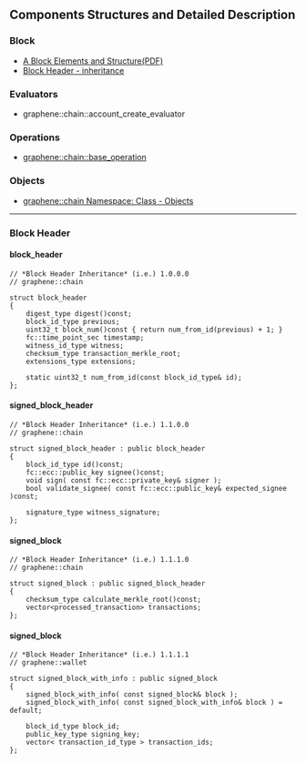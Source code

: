## Components Structures and Detailed Description

### Block
- [A Block Elements and Structure(PDF)](../knowledge_base/shared_files/structures/BitShares-Block-Structurev1.pdf)
- [Block Header - inheritance](README.md#block-header)


### Evaluators
- graphene::chain::account_create_evaluator 


### Operations 
- [graphene::chain::base_operation](../components/operations.md#bitshares-core---graphenechain)

### Objects
- [graphene::chain Namespace: Class - Objects](../components/objects.md#bitshares-core---graphenechain)


***



### Block Header

#### block_header

    // *Block Header Inheritance* (i.e.) 1.0.0.0 
    // graphene::chain
    
    struct block_header
    {
        digest_type digest()const;
        block_id_type previous;
        uint32_t block_num()const { return num_from_id(previous) + 1; }
        fc::time_point_sec timestamp;
        witness_id_type witness;
        checksum_type transaction_merkle_root;
        extensions_type extensions;

        static uint32_t num_from_id(const block_id_type& id);
    };

 
#### signed_block_header
 
    // *Block Header Inheritance* (i.e.) 1.1.0.0
    // graphene::chain
        
    struct signed_block_header : public block_header
    {
        block_id_type id()const;
        fc::ecc::public_key signee()const;
        void sign( const fc::ecc::private_key& signer );
        bool validate_signee( const fc::ecc::public_key& expected_signee )const;

        signature_type witness_signature;
    };
 
#### signed_block
 
    // *Block Header Inheritance* (i.e.) 1.1.1.0
    // graphene::chain
        
    struct signed_block : public signed_block_header
    {
        checksum_type calculate_merkle_root()const;
        vector<processed_transaction> transactions;
    };

 
#### signed_block
  
    // *Block Header Inheritance* (i.e.) 1.1.1.1
    // graphene::wallet
    
    struct signed_block_with_info : public signed_block
    {
        signed_block_with_info( const signed_block& block );
        signed_block_with_info( const signed_block_with_info& block ) = default;

        block_id_type block_id;
        public_key_type signing_key;
        vector< transaction_id_type > transaction_ids;
    };
 
 
